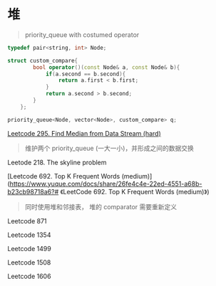 # 堆

> priority_queue with costumed operator

```cpp
typedef pair<string, int> Node;

struct custom_compare{
        bool operator()(const Node& a, const Node& b){
            if(a.second == b.second){
                return a.first < b.first;
            }
            return a.second > b.second;
        }
    };

priority_queue<Node, vector<Node>, custom_compare> q;
```



[Leetcode 295. Find Median from Data Stream (hard)](https://www.yuque.com/docs/share/4806bda0-3ee4-4f4d-9131-a84d09a92b51?#)

> 维护两个 priority_queue (一大一小)，并形成之间的数据交换

Leetode 218. The skyline problem

[Leetcode 692. Top K Frequent Words (medium)](https://www.yuque.com/docs/share/26fe4c4e-22ed-4551-a68b-b23cb98718a6?# 《LeetCode 692. Top K Frequent Words (medium)》)

> 同时使用堆和邻接表， 堆的 comparator 需要重新定义

Leetcode 871

Leetcode 1354

Leetcode 1499

Leetcode 1508

Leetcode 1606